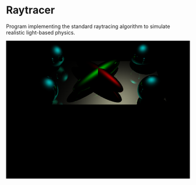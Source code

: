 # Raytracer

Program implementing the standard raytracing algorithm to simulate realistic light-based physics.

![sample image generated by the program](scene4-specular.png)